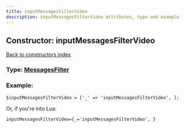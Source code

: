 ```yaml
---
title: inputMessagesFilterVideo
description: inputMessagesFilterVideo attributes, type and example
---
```

## Constructor: inputMessagesFilterVideo  
[Back to constructors index](index.md)






### Type: [MessagesFilter](../types/MessagesFilter.md)


### Example:

```
$inputMessagesFilterVideo = ['_' => 'inputMessagesFilterVideo', ];
```  

Or, if you're into Lua:  


```
inputMessagesFilterVideo={_='inputMessagesFilterVideo', }

```


